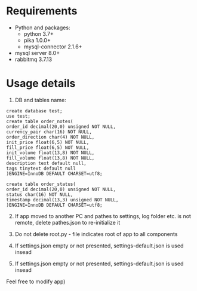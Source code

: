 # Requirements
* Python and packages:
  - python 3.7+
  - pika 1.0.0+
  - mysql-connector 2.1.6+
* mysql server 8.0+
* rabbitmq 3.7.13

# Usage details
1. DB and tables name:
```
create database test;
use test;
create table order_notes(
order_id decimal(20,0) unsigned NOT NULL,
currency_pair char(16) NOT NULL,
order_direction char(4) NOT NULL,
init_price float(6,5) NOT NULL,
fill_price float(6,5) NOT NULL,
init_volume float(13,8) NOT NULL,
fill_volume float(13,8) NOT NULL,
description text default null,
tags tinytext default null
)ENGINE=InnoDB DEFAULT CHARSET=utf8;

create table order_status(
order_id decimal(20,0) unsigned NOT NULL,
status char(16) NOT NULL,
timestamp decimal(13,3) unsigned NOT NULL,
)ENGINE=InnoDB DEFAULT CHARSET=utf8;

```
2. If app moved to another PC and pathes to settings, log folder etc. is not remote, delete pathes.json to re-initialize it

3. Do not delete root.py - file indicates root of app to all components

4. If settings.json empty or not presented, settings-default.json is used insead

5. If settings.json empty or not presented, settings-default.json is used insead

Feel free to modify app)